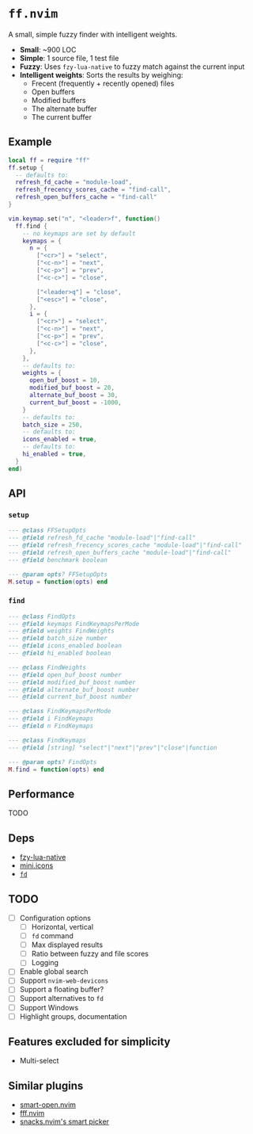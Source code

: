 # `ff.nvim`

A small, simple fuzzy finder with intelligent weights.

- **Small**: ~900 LOC
- **Simple**: 1 source file, 1 test file
- **Fuzzy**: Uses `fzy-lua-native` to fuzzy match against the current input
- **Intelligent weights**: Sorts the results by weighing:
    - Frecent (frequently + recently opened) files
    - Open buffers
    - Modified buffers
    - The alternate buffer
    - The current buffer

## Example
```lua
local ff = require "ff"
ff.setup {
  -- defaults to:
  refresh_fd_cache = "module-load",
  refresh_frecency_scores_cache = "find-call",
  refresh_open_buffers_cache = "find-call"
}

vim.keymap.set("n", "<leader>f", function()
  ff.find {
    -- no keymaps are set by default
    keymaps = {
      n = {
        ["<cr>"] = "select",
        ["<c-n>"] = "next",
        ["<c-p>"] = "prev",
        ["<c-c>"] = "close",

        ["<leader>q"] = "close",
        ["<esc>"] = "close",
      },
      i = {
        ["<cr>"] = "select",
        ["<c-n>"] = "next",
        ["<c-p>"] = "prev",
        ["<c-c>"] = "close",
      },
    },
    -- defaults to:
    weights = {
      open_buf_boost = 10,
      modified_buf_boost = 20,
      alternate_buf_boost = 30,
      current_buf_boost = -1000,
    }
    -- defaults to:
    batch_size = 250,
    -- defaults to:
    icons_enabled = true,
    -- defaults to:
    hi_enabled = true,
  }
end)
```

## API

### `setup`
```lua 
--- @class FFSetupOpts
--- @field refresh_fd_cache "module-load"|"find-call"
--- @field refresh_frecency_scores_cache "module-load"|"find-call"
--- @field refresh_open_buffers_cache "module-load"|"find-call"
--- @field benchmark boolean

--- @param opts? FFSetupOpts
M.setup = function(opts) end
```

### `find`
```lua 
--- @class FindOpts
--- @field keymaps FindKeymapsPerMode
--- @field weights FindWeights
--- @field batch_size number
--- @field icons_enabled boolean
--- @field hi_enabled boolean

--- @class FindWeights
--- @field open_buf_boost number
--- @field modified_buf_boost number
--- @field alternate_buf_boost number
--- @field current_buf_boost number

--- @class FindKeymapsPerMode
--- @field i FindKeymaps
--- @field n FindKeymaps

--- @class FindKeymaps
--- @field [string] "select"|"next"|"prev"|"close"|function

--- @param opts? FindOpts
M.find = function(opts) end
```

## Performance
TODO

## Deps
- [fzy-lua-native](https://github.com/romgrk/fzy-lua-native)
- [mini.icons](https://github.com/echasnovski/mini.icons)
- [`fd`](https://github.com/sharkdp/fd)

## TODO
- [ ] Configuration options
    - [ ] Horizontal, vertical
    - [ ] `fd` command
    - [ ] Max displayed results
    - [ ] Ratio between fuzzy and file scores
    - [ ] Logging
- [ ] Enable global search
- [ ] Support `nvim-web-devicons`
- [ ] Support a floating buffer?
- [ ] Support alternatives to `fd`
- [ ] Support Windows
- [ ] Highlight groups, documentation

## Features excluded for simplicity
- Multi-select

## Similar plugins
- [smart-open.nvim](https://github.com/danielfalk/smart-open.nvim)
- [fff.nvim](https://github.com/dmtrKovalenko/fff.nvim)
- [snacks.nvim's smart picker](https://github.com/folke/snacks.nvim/blob/main/docs/picker.md#smart)
